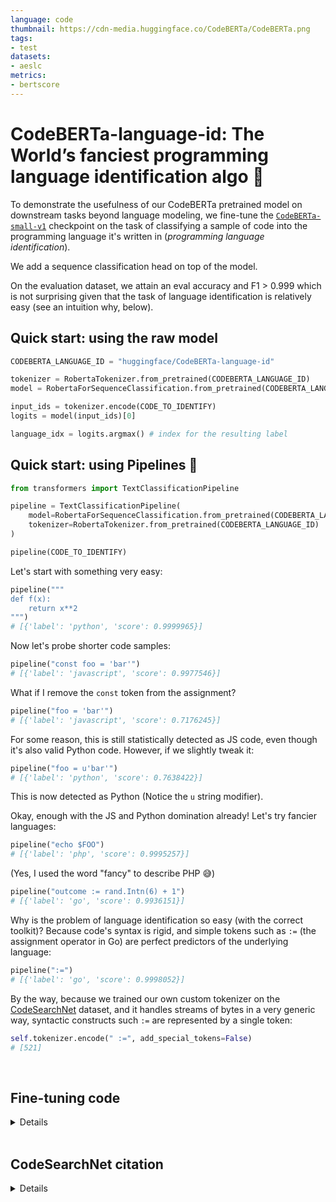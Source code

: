 ```yaml
---
language: code
thumbnail: https://cdn-media.huggingface.co/CodeBERTa/CodeBERTa.png
tags:
- test
datasets:
- aeslc
metrics:
- bertscore
---
```


# CodeBERTa-language-id: The World’s fanciest programming language identification algo 🤯


To demonstrate the usefulness of our CodeBERTa pretrained model on downstream tasks beyond language modeling, we fine-tune the [`CodeBERTa-small-v1`](https://huggingface.co/huggingface/CodeBERTa-small-v1) checkpoint on the task of classifying a sample of code into the programming language it's written in (*programming language identification*).

We add a sequence classification head on top of the model.

On the evaluation dataset, we attain an eval accuracy and F1 > 0.999 which is not surprising given that the task of language identification is relatively easy (see an intuition why, below).

## Quick start: using the raw model

```python
CODEBERTA_LANGUAGE_ID = "huggingface/CodeBERTa-language-id"

tokenizer = RobertaTokenizer.from_pretrained(CODEBERTA_LANGUAGE_ID)
model = RobertaForSequenceClassification.from_pretrained(CODEBERTA_LANGUAGE_ID)

input_ids = tokenizer.encode(CODE_TO_IDENTIFY)
logits = model(input_ids)[0]

language_idx = logits.argmax() # index for the resulting label
```


## Quick start: using Pipelines 💪

```python
from transformers import TextClassificationPipeline

pipeline = TextClassificationPipeline(
    model=RobertaForSequenceClassification.from_pretrained(CODEBERTA_LANGUAGE_ID),
    tokenizer=RobertaTokenizer.from_pretrained(CODEBERTA_LANGUAGE_ID)
)

pipeline(CODE_TO_IDENTIFY)
```

Let's start with something very easy:

```python
pipeline("""
def f(x):
    return x**2
""")
# [{'label': 'python', 'score': 0.9999965}]
```

Now let's probe shorter code samples:

```python
pipeline("const foo = 'bar'")
# [{'label': 'javascript', 'score': 0.9977546}]
```

What if I remove the `const` token from the assignment?
```python
pipeline("foo = 'bar'")
# [{'label': 'javascript', 'score': 0.7176245}]
```

For some reason, this is still statistically detected as JS code, even though it's also valid Python code. However, if we slightly tweak it:

```python
pipeline("foo = u'bar'")
# [{'label': 'python', 'score': 0.7638422}]
```
This is now detected as Python (Notice the `u` string modifier).

Okay, enough with the JS and Python domination already! Let's try fancier languages:

```python
pipeline("echo $FOO")
# [{'label': 'php', 'score': 0.9995257}]
```

(Yes, I used the word "fancy" to describe PHP 😅)

```python
pipeline("outcome := rand.Intn(6) + 1")
# [{'label': 'go', 'score': 0.9936151}]
```

Why is the problem of language identification so easy (with the correct toolkit)? Because code's syntax is rigid, and simple tokens such as `:=` (the assignment operator in Go) are perfect predictors of the underlying language:

```python
pipeline(":=")
# [{'label': 'go', 'score': 0.9998052}]
```

By the way, because we trained our own custom tokenizer on the [CodeSearchNet](https://github.blog/2019-09-26-introducing-the-codesearchnet-challenge/) dataset, and it handles streams of bytes in a very generic way, syntactic constructs such `:=` are represented by a single token:

```python
self.tokenizer.encode(" :=", add_special_tokens=False)
# [521]
```

<br>

## Fine-tuning code

<details>

```python
import gzip
import json
import logging
import os
from pathlib import Path
from typing import Dict, List, Tuple

import numpy as np
import torch
from sklearn.metrics import f1_score
from tokenizers.implementations.byte_level_bpe import ByteLevelBPETokenizer
from tokenizers.processors import BertProcessing
from torch.nn.utils.rnn import pad_sequence
from torch.utils.data import DataLoader, Dataset
from torch.utils.data.dataset import Dataset
from torch.utils.tensorboard.writer import SummaryWriter
from tqdm import tqdm, trange

from transformers import RobertaForSequenceClassification
from transformers.data.metrics import acc_and_f1, simple_accuracy


logging.basicConfig(level=logging.INFO)


CODEBERTA_PRETRAINED = "huggingface/CodeBERTa-small-v1"

LANGUAGES = [
    "go",
    "java",
    "javascript",
    "php",
    "python",
    "ruby",
]
FILES_PER_LANGUAGE = 1
EVALUATE = True

# Set up tokenizer
tokenizer = ByteLevelBPETokenizer("./pretrained/vocab.json", "./pretrained/merges.txt",)
tokenizer._tokenizer.post_processor = BertProcessing(
    ("</s>", tokenizer.token_to_id("</s>")), ("<s>", tokenizer.token_to_id("<s>")),
)
tokenizer.enable_truncation(max_length=512)

# Set up Tensorboard
tb_writer = SummaryWriter()


class CodeSearchNetDataset(Dataset):
    examples: List[Tuple[List[int], int]]

    def __init__(self, split: str = "train"):
        """
        train | valid | test
        """

        self.examples = []

        src_files = []
        for language in LANGUAGES:
            src_files += list(
                Path("../CodeSearchNet/resources/data/").glob(f"{language}/final/jsonl/{split}/*.jsonl.gz")
            )[:FILES_PER_LANGUAGE]
        for src_file in src_files:
            label = src_file.parents[3].name
            label_idx = LANGUAGES.index(label)
            print("🔥", src_file, label)
            lines = []
            fh = gzip.open(src_file, mode="rt", encoding="utf-8")
            for line in fh:
                o = json.loads(line)
                lines.append(o["code"])
            examples = [(x.ids, label_idx) for x in tokenizer.encode_batch(lines)]
            self.examples += examples
        print("🔥🔥")

    def __len__(self):
        return len(self.examples)

    def __getitem__(self, i):
        # We’ll pad at the batch level.
        return self.examples[i]


model = RobertaForSequenceClassification.from_pretrained(CODEBERTA_PRETRAINED, num_labels=len(LANGUAGES))

train_dataset = CodeSearchNetDataset(split="train")
eval_dataset = CodeSearchNetDataset(split="test")


def collate(examples):
    input_ids = pad_sequence([torch.tensor(x[0]) for x in examples], batch_first=True, padding_value=1)
    labels = torch.tensor([x[1] for x in examples])
    # ^^  uncessary .unsqueeze(-1)
    return input_ids, labels


train_dataloader = DataLoader(train_dataset, batch_size=256, shuffle=True, collate_fn=collate)

batch = next(iter(train_dataloader))


model.to("cuda")
model.train()
for param in model.roberta.parameters():
    param.requires_grad = False
## ^^ Only train final layer.

print(f"num params:", model.num_parameters())
print(f"num trainable params:", model.num_parameters(only_trainable=True))


def evaluate():
    eval_loss = 0.0
    nb_eval_steps = 0
    preds = np.empty((0), dtype=np.int64)
    out_label_ids = np.empty((0), dtype=np.int64)

    model.eval()

    eval_dataloader = DataLoader(eval_dataset, batch_size=512, collate_fn=collate)
    for step, (input_ids, labels) in enumerate(tqdm(eval_dataloader, desc="Eval")):
        with torch.no_grad():
            outputs = model(input_ids=input_ids.to("cuda"), labels=labels.to("cuda"))
            loss = outputs[0]
            logits = outputs[1]
            eval_loss += loss.mean().item()
            nb_eval_steps += 1
        preds = np.append(preds, logits.argmax(dim=1).detach().cpu().numpy(), axis=0)
        out_label_ids = np.append(out_label_ids, labels.detach().cpu().numpy(), axis=0)
    eval_loss = eval_loss / nb_eval_steps
    acc = simple_accuracy(preds, out_label_ids)
    f1 = f1_score(y_true=out_label_ids, y_pred=preds, average="macro")
    print("=== Eval: loss ===", eval_loss)
    print("=== Eval: acc. ===", acc)
    print("=== Eval: f1 ===", f1)
    # print(acc_and_f1(preds, out_label_ids))
    tb_writer.add_scalars("eval", {"loss": eval_loss, "acc": acc, "f1": f1}, global_step)


### Training loop

global_step = 0
train_iterator = trange(0, 4, desc="Epoch")
optimizer = torch.optim.AdamW(model.parameters())
for _ in train_iterator:
    epoch_iterator = tqdm(train_dataloader, desc="Iteration")
    for step, (input_ids, labels) in enumerate(epoch_iterator):
        optimizer.zero_grad()
        outputs = model(input_ids=input_ids.to("cuda"), labels=labels.to("cuda"))
        loss = outputs[0]
        loss.backward()
        tb_writer.add_scalar("training_loss", loss.item(), global_step)
        optimizer.step()
        global_step += 1
        if EVALUATE and global_step % 50 == 0:
            evaluate()
            model.train()


evaluate()

os.makedirs("./models/CodeBERT-language-id", exist_ok=True)
model.save_pretrained("./models/CodeBERT-language-id")
```

</details>

<br>

## CodeSearchNet citation

<details>

```bibtex
@article{husain_codesearchnet_2019,
	title = {{CodeSearchNet} {Challenge}: {Evaluating} the {State} of {Semantic} {Code} {Search}},
	shorttitle = {{CodeSearchNet} {Challenge}},
	url = {http://arxiv.org/abs/1909.09436},
	urldate = {2020-03-12},
	journal = {arXiv:1909.09436 [cs, stat]},
	author = {Husain, Hamel and Wu, Ho-Hsiang and Gazit, Tiferet and Allamanis, Miltiadis and Brockschmidt, Marc},
	month = sep,
	year = {2019},
	note = {arXiv: 1909.09436},
}
```

</details>
